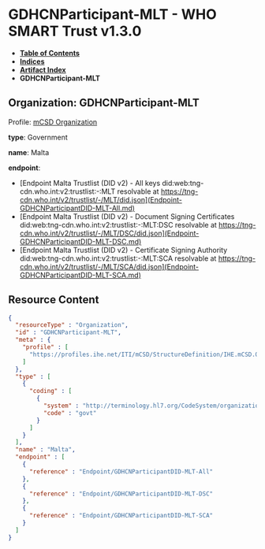 # GDHCNParticipant-MLT - WHO SMART Trust v1.3.0

* [**Table of Contents**](toc.md)
* [**Indices**](indices.md)
* [**Artifact Index**](artifacts.md)
* **GDHCNParticipant-MLT**

## Organization: GDHCNParticipant-MLT

Profile: [mCSD Organization](https://profiles.ihe.net/ITI/mCSD/4.0.0/StructureDefinition-IHE.mCSD.Organization.html)

**type**: Government

**name**: Malta

**endpoint**: 

* [Endpoint Malta Trustlist (DID v2) - All keys did:web:tng-cdn.who.int:v2:trustlist:-:MLT resolvable at https://tng-cdn.who.int/v2/trustlist/-/MLT/did.json](Endpoint-GDHCNParticipantDID-MLT-All.md)
* [Endpoint Malta Trustlist (DID v2) - Document Signing Certificates did:web:tng-cdn.who.int:v2:trustlist:-:MLT:DSC resolvable at https://tng-cdn.who.int/v2/trustlist/-/MLT/DSC/did.json](Endpoint-GDHCNParticipantDID-MLT-DSC.md)
* [Endpoint Malta Trustlist (DID v2) - Certificate Signing Authority did:web:tng-cdn.who.int:v2:trustlist:-:MLT:SCA resolvable at https://tng-cdn.who.int/v2/trustlist/-/MLT/SCA/did.json](Endpoint-GDHCNParticipantDID-MLT-SCA.md)



## Resource Content

```json
{
  "resourceType" : "Organization",
  "id" : "GDHCNParticipant-MLT",
  "meta" : {
    "profile" : [
      "https://profiles.ihe.net/ITI/mCSD/StructureDefinition/IHE.mCSD.Organization"
    ]
  },
  "type" : [
    {
      "coding" : [
        {
          "system" : "http://terminology.hl7.org/CodeSystem/organization-type",
          "code" : "govt"
        }
      ]
    }
  ],
  "name" : "Malta",
  "endpoint" : [
    {
      "reference" : "Endpoint/GDHCNParticipantDID-MLT-All"
    },
    {
      "reference" : "Endpoint/GDHCNParticipantDID-MLT-DSC"
    },
    {
      "reference" : "Endpoint/GDHCNParticipantDID-MLT-SCA"
    }
  ]
}

```
